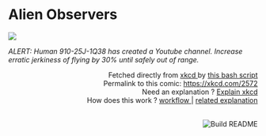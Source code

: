 # <b>Alien Observers</b>

[![](https://imgs.xkcd.com/comics/alien_observers.png)](https://xkcd.com/2572)

<i>ALERT: Human 910-25J-1Q38 has created a Youtube channel. Increase erratic jerkiness of flying by 30% until safely out of range.</i>

<div align="right">
  Fetched directly from
  <a href="https://xkcd.com">
    xkcd
  </a>
  by
  <a href="https://github.com/Vanille-N/Vanille-N/blob/master/fetch">
    this bash script
  </a>
</div>
<div align="right">
  Permalink to this comic:
  <a href="https://xkcd.com/2572">
    https://xkcd.com/2572
  </a>
</div>
<div align="right">
  Need an explanation ?
  <a href="https://www.explainxkcd.com/wiki/index.php/2572">
    Explain xkcd
  </a>
</div>
<div align="right">
  How does this work ?
  <a href="https://github.com/Vanille-N/Vanille-N/blob/master/.github/workflows/build.yml">
    workflow
  </a>
  |
  <a href="https://simonwillison.net/2020/Jul/10/self-updating-profile-readme/">
    related explanation
  </a>
</div><br>

<a href="https://github.com/Vanille-N/Vanille-N/actions"><img src="https://github.com/Vanille-N/Vanille-N/workflows/Build%20README/badge.svg" align="right" alt="Build README"></a>
